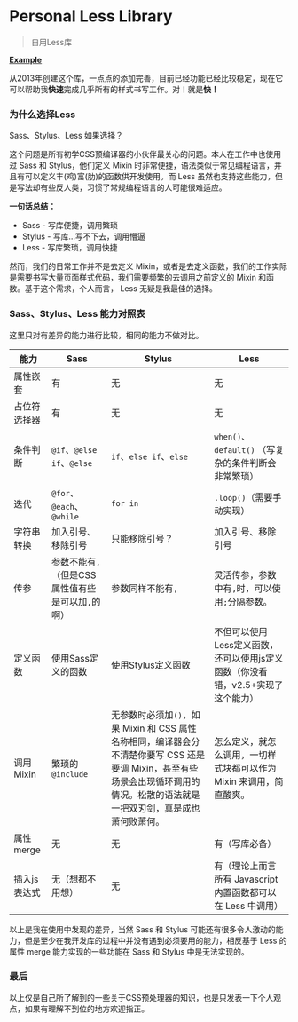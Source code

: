 # Personal Less Library

> 自用Less库

[**Example**](http://htmlpreview.github.io/?https://github.com/baijunjie/less-lib/blob/master/index.html)

从2013年创建这个库，一点点的添加完善，目前已经功能已经比较稳定，现在它可以帮助我**快速**完成几乎所有的样式书写工作。对！就是**快！**

### 为什么选择Less

Sass、Stylus、Less 如果选择？

这个问题是所有初学CSS预编译器的小伙伴最关心的问题。本人在工作中也使用过 Sass 和 Stylus，他们定义 Mixin 时非常便捷，语法类似于常见编程语言，并且有可以定义丰(鸡)富(肋)的函数供开发使用。而 Less 虽然也支持这些能力，但是写法却有些反人类，习惯了常规编程语言的人可能很难适应。

**一句话总结：**

- Sass - 写库便捷，调用繁琐
- Stylus - 写库...写不下去，调用懵逼
- Less - 写库繁琐，调用快捷

然而，我们的日常工作并不是去定义 Mixin，或者是去定义函数，我们的工作实际是需要书写大量页面样式代码，我们需要频繁的去调用之前定义的 Mixin 和函数。基于这个需求，个人而言， Less 无疑是我最佳的选择。

### Sass、Stylus、Less 能力对照表

这里只对有差异的能力进行比较，相同的能力不做对比。

| 能力       | Sass                          | Stylus                                   | Less                                     |
| -------- | ----------------------------- | ---------------------------------------- | ---------------------------------------- |
| 属性嵌套     | 有                             | 无                                        | 无                                        |
| 占位符选择器   | 有                             | 无                                        | 无                                        |
| 条件判断     | `@if`、`@else if`、`@else`      | `if`、`else if`、`else`                    | `when()`、`default()` （写复杂的条件判断会非常繁琐）     |
| 迭代       | `@for`、`@each`、`@while`       | `for in`                                 | `.loop()`（需要手动实现）                        |
| 字符串转换    | 加入引号、移除引号                     | 只能移除引号？                                  | 加入引号、移除引号                                |
| 传参       | 参数不能有`,`（但是CSS属性值有些是可以加`,`的啊） | 参数同样不能有`,`                               | 灵活传参，参数中有`,`时，可以使用`;`分隔参数。               |
| 定义函数     | 使用Sass定义的函数                   | 使用Stylus定义函数                             | 不但可以使用Less定义函数，还可以使用js定义函数（你没看错，v2.5+实现了这个能力） |
| 调用 Mixin | 繁琐的 `@include`                | 无参数时必须加`()`，如果 Mixin 和 CSS 属性名称相同，编译器会分不清楚你要写 CSS 还是要调 Mixin，甚至有些场景会出现循环调用的情况。松散的语法就是一把双刃剑，真是成也萧何败萧何。 | 怎么定义，就怎么调用，一切样式块都可以作为 Mixin 来调用，简直酸爽。    |
| 属性 merge | 无                             | 无                                        | 有（写库必备）                                  |
| 插入js表达式  | 无（想都不用想）                      | 无                                        | 有（理论上而言所有 Javascript 内置函数都可以在 Less 中调用）  |

以上是我在使用中发现的差异，当然 Sass 和 Stylus 可能还有很多令人激动的能力，但是至少在我开发库的过程中并没有遇到必须要用的能力，相反基于 Less 的属性 merge 能力实现的一些功能在 Sass 和 Stylus 中是无法实现的。

### 最后

以上仅是自己所了解到的一些关于CSS预处理器的知识，也是只发表一下个人观点，如果有理解不到位的地方欢迎指正。